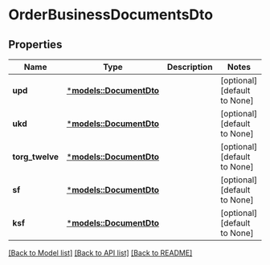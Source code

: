 # OrderBusinessDocumentsDto

## Properties
Name | Type | Description | Notes
------------ | ------------- | ------------- | -------------
**upd** | [***models::DocumentDto**](DocumentDTO.md) |  | [optional] [default to None]
**ukd** | [***models::DocumentDto**](DocumentDTO.md) |  | [optional] [default to None]
**torg_twelve** | [***models::DocumentDto**](DocumentDTO.md) |  | [optional] [default to None]
**sf** | [***models::DocumentDto**](DocumentDTO.md) |  | [optional] [default to None]
**ksf** | [***models::DocumentDto**](DocumentDTO.md) |  | [optional] [default to None]

[[Back to Model list]](../README.md#documentation-for-models) [[Back to API list]](../README.md#documentation-for-api-endpoints) [[Back to README]](../README.md)


